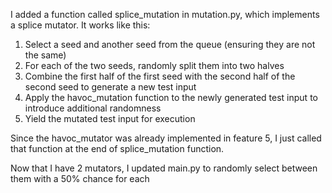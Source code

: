 I added a function called splice_mutation in mutation.py, which implements a splice mutator. It works like this:
1. Select a seed and another seed from the queue (ensuring they are not the same)
2. For each of the two seeds, randomly split them into two halves
3. Combine the first half of the first seed with the second half of the second seed to generate a new test input
4. Apply the havoc_mutation function to the newly generated test input to introduce additional randomness
5. Yield the mutated test input for execution

Since the havoc_mutator was already implemented in feature 5, I just called that function at the end of splice_mutation function.

Now that I have 2 mutators, I updated main.py to randomly select between them with a 50% chance for each